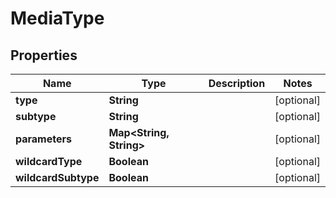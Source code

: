 
# MediaType

## Properties
Name | Type | Description | Notes
------------ | ------------- | ------------- | -------------
**type** | **String** |  |  [optional]
**subtype** | **String** |  |  [optional]
**parameters** | **Map&lt;String, String&gt;** |  |  [optional]
**wildcardType** | **Boolean** |  |  [optional]
**wildcardSubtype** | **Boolean** |  |  [optional]



